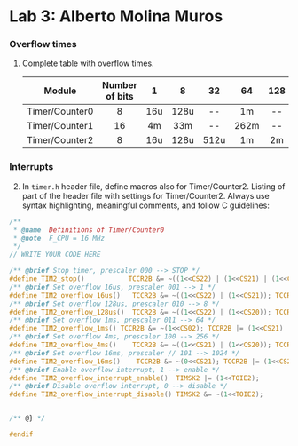 # Lab 3: Alberto Molina Muros

### Overflow times

1. Complete table with overflow times.

   | **Module** | **Number of bits** | **1** | **8** | **32** | **64** | **128** | **256** | **1024** |
   | :-: | :-: | :-: | :-: | :-: | :-: | :-: | :-: | :-: |
   | Timer/Counter0 | 8  | 16u | 128u | -- | 1m  | -- | 4m  | 16m  |
   | Timer/Counter1 | 16 | 4m  | 33m  | -- | 262m| -- | 1sec| 42sec|
   | Timer/Counter2 | 8  | 16u | 128u |512u| 1m  | 2m | 4m  | 16m  |

### Interrupts

2. In `timer.h` header file, define macros also for Timer/Counter2. Listing of part of the header file with settings for Timer/Counter2. Always use syntax highlighting, meaningful comments, and follow C guidelines:

```c
/**
 * @name  Definitions of Timer/Counter0
 * @note  F_CPU = 16 MHz
 */
// WRITE YOUR CODE HERE

/** @brief Stop timer, prescaler 000 --> STOP */
#define TIM2_stop()           TCCR2B &= ~((1<<CS22) | (1<<CS21) | (1<<CS20));
/** @brief Set overflow 16us, prescaler 001 --> 1 */
#define TIM2_overflow_16us()   TCCR2B &= ~((1<<CS22) | (1<<CS21)); TCCR2B |= (1<<CS20);
/** @brief Set overflow 128us, prescaler 010 --> 8 */
#define TIM2_overflow_128us()  TCCR2B &= ~((1<<CS22) | (1<<CS20)); TCCR2B |= (1<<CS21);
/** @brief Set overflow 1ms, prescaler 011 --> 64 */
#define TIM2_overflow_1ms() TCCR2B &= ~(1<<CS02); TCCR2B |= (1<<CS21) | (1<<CS20);
/** @brief Set overflow 4ms, prescaler 100 --> 256 */
#define TIM2_overflow_4ms()    TCCR2B &= ~((1<<CS21) | (1<<CS20)); TCCR2B |= (1<<CS22);
/** @brief Set overflow 16ms, prescaler // 101 --> 1024 */
#define TIM2_overflow_16ms()    TCCR2B &= ~(0<<CS21); TCCR2B |= (1<<CS22) | (1<<CS20);
/** @brief Enable overflow interrupt, 1 --> enable */
#define TIM2_overflow_interrupt_enable()  TIMSK2 |= (1<<TOIE2);
/** @brief Disable overflow interrupt, 0 --> disable */
#define TIM2_overflow_interrupt_disable() TIMSK2 &= ~(1<<TOIE2);


/** @} */

#endif
```
